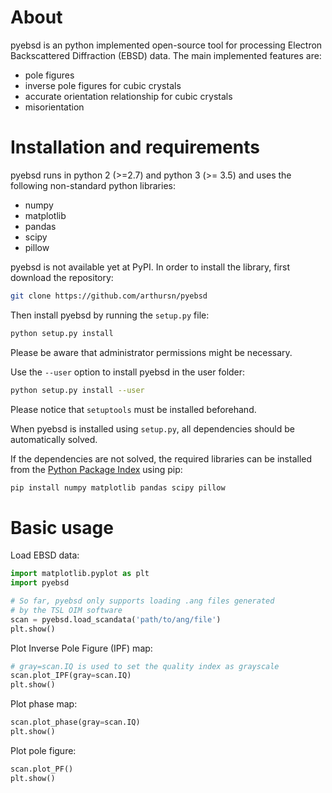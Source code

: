 # About

pyebsd is an python implemented open-source tool for processing Electron Backscattered Diffraction (EBSD) data. The main implemented features are:

- pole figures
- inverse pole figures for cubic crystals
- accurate orientation relationship for cubic crystals
- misorientation

# Installation and requirements

pyebsd runs in python 2 (>=2.7) and python 3 (>= 3.5) and uses the following non-standard python libraries:

- numpy
- matplotlib
- pandas
- scipy
- pillow

pyebsd is not available yet at PyPI. In order to install the library, first download the repository:

```bash
git clone https://github.com/arthursn/pyebsd
```

Then install pyebsd by running the `setup.py` file:

```bash
python setup.py install
```

Please be aware that administrator permissions might be necessary.

Use the `--user` option to install pyebsd in the user folder:

```bash
python setup.py install --user
```

Please notice that `setuptools` must be installed beforehand.

When pyebsd is installed using `setup.py`, all dependencies should be automatically solved.

If the dependencies are not solved, the required libraries can be installed from the [Python Package Index](https://pypi.org) using pip:

```bash
pip install numpy matplotlib pandas scipy pillow
```
# Basic usage

Load EBSD data:

```python
import matplotlib.pyplot as plt
import pyebsd

# So far, pyebsd only supports loading .ang files generated
# by the TSL OIM software
scan = pyebsd.load_scandata('path/to/ang/file')
plt.show()
```

Plot Inverse Pole Figure (IPF) map:

```python
# gray=scan.IQ is used to set the quality index as grayscale
scan.plot_IPF(gray=scan.IQ)
plt.show()
```

Plot phase map:

```python
scan.plot_phase(gray=scan.IQ)
plt.show()
```

Plot pole figure:

```python
scan.plot_PF()
plt.show()
```